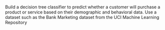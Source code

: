 Build a decision tree classifier to predict whether a customer will purchase a product or service based on their demographic and behavioral data. Use a dataset such as the Bank Marketing dataset from the UCI Machine Learning Repository
